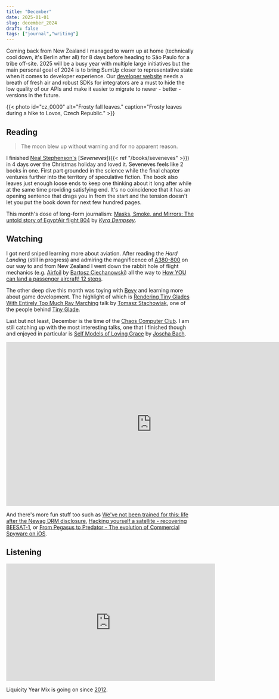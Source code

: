 ```yaml
---
title: "December"
date: 2025-01-01
slug: december_2024
draft: false
tags: ["journal","writing"]
---
```


Coming back from New Zealand I managed to warm up at home (technically cool down, it's Berlin after all) for 8 days before heading to São Paulo for a tribe off-site. 2025 will be a busy year with multiple large initiatives but the main personal goal of 2024 is to bring SumUp closer to representative state when it comes to developer experience. Our [developer website](https://developer.sumup.com/) needs a breath of fresh air and robust SDKs for integrators are a must to hide the low quality of our APIs and make it easier to migrate to newer - better - versions in the future.

{{< photo id="cz_0000" alt="Frosty fall leaves." caption="Frosty leaves during a hike to Lovos, Czech Republic." >}}

## Reading

> The moon blew up without warning and for no apparent reason.

I finished [Neal Stephenson's](https://en.wikipedia.org/wiki/Neal_Stephenson) [_Seveneves_]({{< ref "/books/seveneves" >}}) in 4 days over the Christmas holiday and loved it. Seveneves feels like 2 books in one. First part grounded in the science while the final chapter ventures further into the territory of speculative fiction. The book also leaves just enough loose ends to keep one thinking about it long after while at the same time providing satisfying end. It's no coincidence that it has an opening sentence that drags you in from the start and the tension doesn't let you put the book down for next few hundred pages.

This month's dose of long-form journalism: [Masks, Smoke, and Mirrors: The untold story of EgyptAir flight 804](https://admiralcloudberg.medium.com/masks-smoke-and-mirrors-the-untold-story-of-egyptair-flight-804-42c788fcac2d) by [_Kyra Dempsey_](https://admiralcloudberg.medium.com).

## Watching

I got nerd sniped learning more about aviation. After reading the _Hard Landing_ (still in progress) and admiring the magnificence of [A380-800](https://de.wikipedia.org/wiki/Airbus_A380) on our way to and from New Zealand I went down the rabbit hole of flight mechanics (e.g. [Airfoil](https://ciechanow.ski/airfoil/) by [Bartosz Ciechanowski](https://ciechanow.ski)) all the way to [How YOU can land a passenger aircraft! 12 steps](https://youtu.be/ePDl1JNqjpM?si=G62ZrT7y2OUDf8jv).

The other deep dive this month was toying with [Bevy](https://bevyengine.org) and learning more about game development. The highlight of which is [Rendering Tiny Glades With Entirely Too Much Ray Marching](https://youtu.be/jusWW2pPnA0?si=Q3DBdH62XvVW8tgf) talk by [Tomasz Stachowiak](https://github.com/h3r2tic), one of the people behind [Tiny Glade](https://en.wikipedia.org/wiki/Tiny_Glade).

Last but not least, December is the time of the [Chaos Computer Club](https://media.ccc.de). I am still catching up with the most interesting talks, one that I finished though and enjoyed in particular is [Self Models of Loving Grace](https://media.ccc.de/v/38c3-self-models-of-loving-grace) by [Joscha Bach](https://en.wikipedia.org/wiki/Joscha_Bach).

<iframe width="780" height="440" src="https://media.ccc.de/v/38c3-self-models-of-loving-grace/oembed" frameborder="0" allowfullscreen></iframe>

And there's more fun stuff too such as [We've not been trained for this: life after the Newag DRM disclosure](https://media.ccc.de/v/38c3-we-ve-not-been-trained-for-this-life-after-the-newag-drm-disclosure), [Hacking yourself a satellite - recovering BEESAT-1](https://media.ccc.de/v/38c3-hacking-yourself-a-satellite-recovering-beesat-1), or [From Pegasus to Predator - The evolution of Commercial Spyware on iOS](https://media.ccc.de/v/38c3-from-pegasus-to-predator-the-evolution-of-commercial-spyware-on-ios).

## Listening

<iframe width="560" height="315" src="https://www.youtube-nocookie.com/embed/VPBc1316Tro?si=gVvnbbv7grFz7jYv" title="YouTube video player" frameborder="0" allow="accelerometer; autoplay; clipboard-write; encrypted-media; gyroscope; picture-in-picture; web-share" referrerpolicy="strict-origin-when-cross-origin" allowfullscreen></iframe>

Liquicity Year Mix is going on since [2012](https://youtu.be/HW-heSo9580?si=ubUOAa2K2hcKDZJM).
